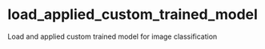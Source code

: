 # load_applied_custom_trained_model
Load and applied custom trained model for image classification 
